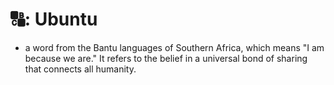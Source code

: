 # 🔠: **Ubuntu**

* a word from the Bantu languages of Southern Africa, which means "I am because we are." It refers to the belief in a universal bond of sharing that connects all humanity.
